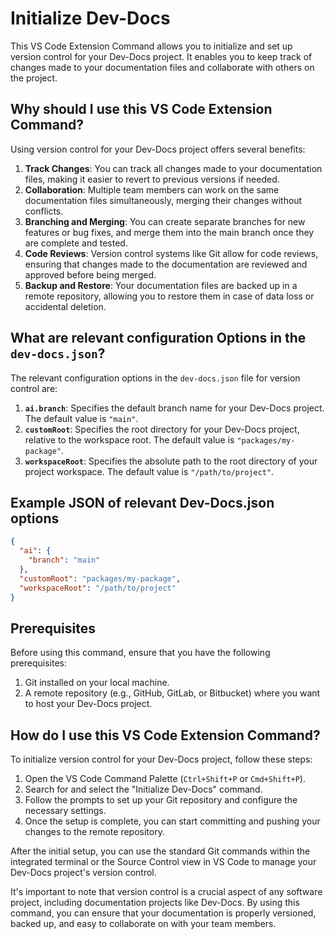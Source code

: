 # Initialize Dev-Docs

This VS Code Extension Command allows you to initialize and set up version control for your Dev-Docs project. It enables you to keep track of changes made to your documentation files and collaborate with others on the project.

## Why should I use this VS Code Extension Command?

Using version control for your Dev-Docs project offers several benefits:

1. **Track Changes**: You can track all changes made to your documentation files, making it easier to revert to previous versions if needed.
2. **Collaboration**: Multiple team members can work on the same documentation files simultaneously, merging their changes without conflicts.
3. **Branching and Merging**: You can create separate branches for new features or bug fixes, and merge them into the main branch once they are complete and tested.
4. **Code Reviews**: Version control systems like Git allow for code reviews, ensuring that changes made to the documentation are reviewed and approved before being merged.
5. **Backup and Restore**: Your documentation files are backed up in a remote repository, allowing you to restore them in case of data loss or accidental deletion.

## What are relevant configuration Options in the `dev-docs.json`?

The relevant configuration options in the `dev-docs.json` file for version control are:

1. **`ai.branch`**: Specifies the default branch name for your Dev-Docs project. The default value is `"main"`.
2. **`customRoot`**: Specifies the root directory for your Dev-Docs project, relative to the workspace root. The default value is `"packages/my-package"`.
3. **`workspaceRoot`**: Specifies the absolute path to the root directory of your project workspace. The default value is `"/path/to/project"`.

## Example JSON of relevant Dev-Docs.json options

```json
{
  "ai": {
    "branch": "main"
  },
  "customRoot": "packages/my-package",
  "workspaceRoot": "/path/to/project"
}
```

## Prerequisites

Before using this command, ensure that you have the following prerequisites:

1. Git installed on your local machine.
2. A remote repository (e.g., GitHub, GitLab, or Bitbucket) where you want to host your Dev-Docs project.

## How do I use this VS Code Extension Command?

To initialize version control for your Dev-Docs project, follow these steps:

1. Open the VS Code Command Palette (`Ctrl+Shift+P` or `Cmd+Shift+P`).
2. Search for and select the "Initialize Dev-Docs" command.
3. Follow the prompts to set up your Git repository and configure the necessary settings.
4. Once the setup is complete, you can start committing and pushing your changes to the remote repository.

After the initial setup, you can use the standard Git commands within the integrated terminal or the Source Control view in VS Code to manage your Dev-Docs project's version control.

It's important to note that version control is a crucial aspect of any software project, including documentation projects like Dev-Docs. By using this command, you can ensure that your documentation is properly versioned, backed up, and easy to collaborate on with your team members.
  
  